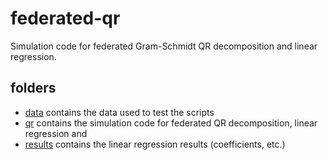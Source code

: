 # federated-qr
Simulation code for federated Gram-Schmidt QR decomposition and linear regression.

## folders

* [data](https://github.com/AnneHartebrodt/federated-qr/tree/master/data) contains the data used to test the scripts
* [qr](https://github.com/AnneHartebrodt/federated-qr/tree/master/qr) contains the simulation code for federated QR decomposition, linear regression and
* [results](https://github.com/AnneHartebrodt/federated-qr/tree/master/results) contains the linear regression results (coefficients, etc.)
